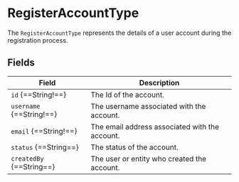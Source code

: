 # RegisterAccountType

The `RegisterAccountType` represents the details of a user account during the registration process. 

## Fields

| Field                     | Description                                           |
|---------------------------|-------------------------------------------------------|
| `id` {==String!==}        | The Id of the account.                                |
| `username` {==String!==}  | The username associated with the account.             |
| `email` {==String!==}     | The email address associated with the account.        |
| `status` {==String==}     | The status of the account.                            |
| `createdBy` {==String==}  | The user or entity who created the account.           |


